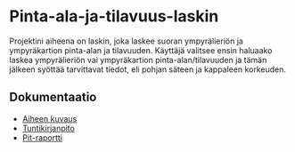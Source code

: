 # Pinta-ala-ja-tilavuus-laskin

Projektini aiheena on laskin, joka laskee suoran ympyrälieriön ja ympyräkartion pinta-alan ja tilavuuden. Käyttäjä valitsee ensin haluaako laskea ympyrälieriön vai ympyräkartion pinta-alan/tilavuuden ja tämän jälkeen syöttää tarvittavat tiedot, eli pohjan säteen ja kappaleen korkeuden. 

## Dokumentaatio

- [Aiheen kuvaus](Dokumentaatiot/aiheenKuvausJaRakenne.md)
- [Tuntikirjanpito](Dokumentaatiot/tuntikirjanpito.md)
- [Pit-raportti](Dokumentaatiot/pit/201705181603)
